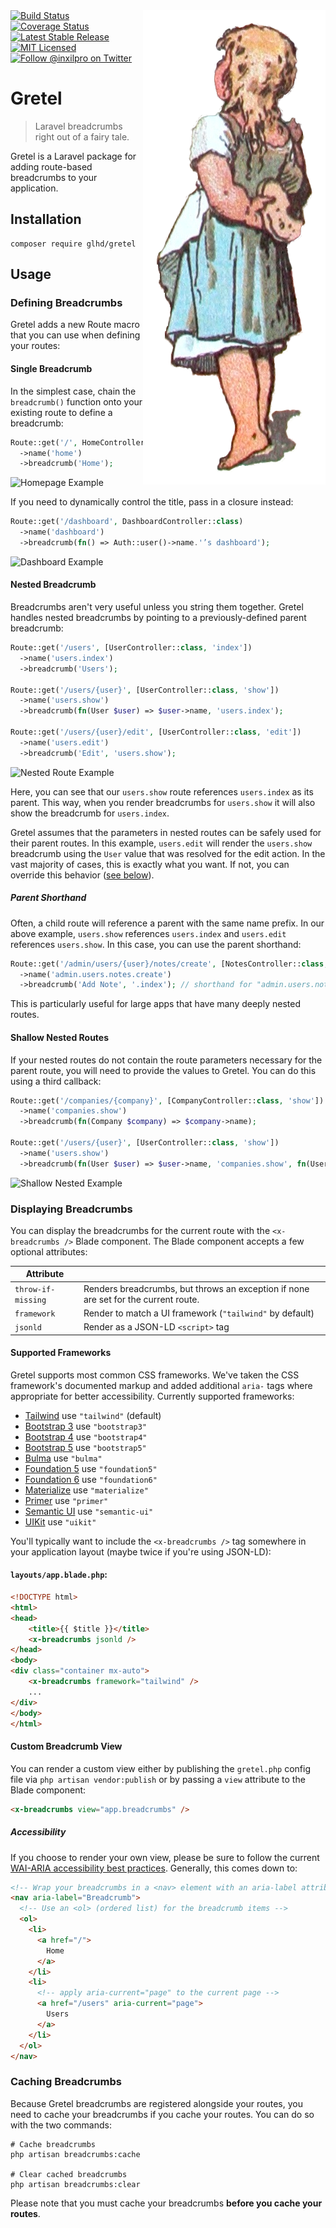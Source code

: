 <img alt="Gretel from the story 'Hansel and Gretel' holding bread behind her back" src="gretel.png" align="right" />

<div>
	<a href="https://github.com/glhd/gretel/actions" target="_blank">
		<img 
			src="https://github.com/glhd/gretel/workflows/PHPUnit/badge.svg" 
			alt="Build Status" 
		/>
	</a>
	<a href="https://codeclimate.com/github/glhd/gretel/test_coverage" target="_blank">
		<img 
			src="https://api.codeclimate.com/v1/badges/f597a6e8d9f968a55f03/test_coverage" 
			alt="Coverage Status" 
		/>
	</a>
	<a href="https://packagist.org/packages/glhd/gretel" target="_blank">
        <img 
            src="https://poser.pugx.org/glhd/gretel/v/stable" 
            alt="Latest Stable Release" 
        />
	</a>
	<a href="./LICENSE" target="_blank">
        <img 
            src="https://poser.pugx.org/glhd/gretel/license" 
            alt="MIT Licensed" 
        />
    </a>
    <a href="https://twitter.com/inxilpro" target="_blank">
        <img 
            src="https://img.shields.io/twitter/follow/inxilpro?style=social" 
            alt="Follow @inxilpro on Twitter" 
        />
    </a>
</div>

# Gretel

> Laravel breadcrumbs right out of a fairy tale.

Gretel is a Laravel package for adding route-based breadcrumbs to your application.

## Installation

```shell
composer require glhd/gretel
```

## Usage

### Defining Breadcrumbs

Gretel adds a new Route macro that you can use when defining your routes:

#### Single Breadcrumb

In the simplest case, chain the `breadcrumb()` function onto your existing route to define a breadcrumb:

```php
Route::get('/', HomeController::class)
  ->name('home')
  ->breadcrumb('Home');
```

![Homepage Example](https://user-images.githubusercontent.com/21592/134791634-186fd0a2-4262-4778-96d1-713e10931ae9.png)

If you need to dynamically control the title, pass in a closure instead:

```php
Route::get('/dashboard', DashboardController::class)
  ->name('dashboard')
  ->breadcrumb(fn() => Auth::user()->name.'’s dashboard');
```

![Dashboard Example](https://user-images.githubusercontent.com/21592/134791636-d97d767f-6506-41c6-895d-611840e40fa9.png)

#### Nested Breadcrumb

Breadcrumbs aren't very useful unless you string them together. Gretel handles nested breadcrumbs by pointing to
a previously-defined parent breadcrumb:

```php
Route::get('/users', [UserController::class, 'index'])
  ->name('users.index')
  ->breadcrumb('Users');
  
Route::get('/users/{user}', [UserController::class, 'show'])
  ->name('users.show')
  ->breadcrumb(fn(User $user) => $user->name, 'users.index');

Route::get('/users/{user}/edit', [UserController::class, 'edit'])
  ->name('users.edit')
  ->breadcrumb('Edit', 'users.show');
```

![Nested Route Example](https://user-images.githubusercontent.com/21592/134791637-2a10a46e-250b-4738-b8fa-68169fc830dd.png)

Here, you can see that our `users.show` route references `users.index` as its parent. This way, when you render
breadcrumbs for `users.show` it will also show the breadcrumb for `users.index`.

Gretel assumes that the parameters in nested routes can be safely used for their parent routes. In this example,
`users.edit` will render the `users.show` breadcrumb using the `User` value that was resolved for the edit action.
In the vast majority of cases, this is exactly what you want. If not, you can override this behavior ([see below](#shallow-nested-routes)).

##### Parent Shorthand

Often, a child route will reference a parent with the same name prefix. In our above example, `users.show` references
`users.index` and `users.edit` references `users.show`. In this case, you can use the parent shorthand:

```php
Route::get('/admin/users/{user}/notes/create', [NotesController::class, 'create'])
  ->name('admin.users.notes.create')
  ->breadcrumb('Add Note', '.index'); // shorthand for "admin.users.notes.index"
```

This is particularly useful for large apps that have many deeply nested routes.

#### Shallow Nested Routes

If your nested routes do not contain the route parameters necessary for the parent route, you will need
to provide the values to Gretel. You can do this using a third callback:

```php
Route::get('/companies/{company}', [CompanyController::class, 'show'])
  ->name('companies.show')
  ->breadcrumb(fn(Company $company) => $company->name);

Route::get('/users/{user}', [UserController::class, 'show'])
  ->name('users.show')
  ->breadcrumb(fn(User $user) => $user->name, 'companies.show', fn(User $user) => $user->company);
```

![Shallow Nested Example](https://user-images.githubusercontent.com/21592/134791638-fbb87040-e27f-4749-9175-0f5dce995924.png)

### Displaying Breadcrumbs

You can display the breadcrumbs for the current route with the `<x-breadcrumbs />` Blade component. The Blade component
accepts a few optional attributes:

| Attribute          |                                                                                     |
|--------------------|-------------------------------------------------------------------------------------|
| `throw-if-missing` | Renders breadcrumbs, but throws an exception if none are set for the current route. |
| `framework`        | Render to match a UI framework (`"tailwind"` by default)                            |
| `jsonld`           | Render as a JSON-LD `<script>` tag                                                  |

#### Supported Frameworks

Gretel supports most common CSS frameworks. We've taken the CSS framework's documented markup and
added additional `aria-` tags where appropriate for better accessibility. Currently supported frameworks:

- [Tailwind](https://tailwindcss.com/) use `"tailwind"` (default)
- [Bootstrap 3](https://getbootstrap.com/docs/3.3/components/#breadcrumbs) use `"bootstrap3"`
- [Bootstrap 4](https://getbootstrap.com/docs/4.6/components/breadcrumb/) use `"bootstrap4"`
- [Bootstrap 5](https://getbootstrap.com/docs/5.0/components/breadcrumb/) use `"bootstrap5"`
- [Bulma](https://bulma.io/documentation/components/breadcrumb/) use `"bulma"`
- [Foundation 5](https://get.foundation/sites/docs-v5/components/breadcrumbs.html) use `"foundation5"`
- [Foundation 6](https://get.foundation/sites/docs/breadcrumbs.html) use `"foundation6"`
- [Materialize](https://materializecss.com/breadcrumbs.html) use `"materialize"`
- [Primer](https://primer.style/css/components/breadcrumb) use `"primer"`
- [Semantic UI](https://semantic-ui.com/collections/breadcrumb.html) use `"semantic-ui"`
- [UIKit](https://getuikit.com/docs/breadcrumb) use `"uikit"`

You'll typically want to include the `<x-breadcrumbs />` tag somewhere in your application layout 
(maybe twice if you're using JSON-LD):

#### `layouts/app.blade.php`:
```html
<!DOCTYPE html>
<html>
<head>
    <title>{{ $title }}</title>
    <x-breadcrumbs jsonld />
</head>
<body>
<div class="container mx-auto">
    <x-breadcrumbs framework="tailwind" />
    ...
</div>
</body>
</html>
```

#### Custom Breadcrumb View

You can render a custom view either by publishing the `gretel.php` config file via
`php artisan vendor:publish` or by passing a `view` attribute to the Blade component:

```html
<x-breadcrumbs view="app.breadcrumbs" />
```

##### Accessibility

If you choose to render your own view, please be sure to follow the current
[WAI-ARIA accessibility best practices](https://www.w3.org/TR/wai-aria-practices-1.1/examples/breadcrumb/index.html).
Generally, this comes down to:

```html
<!-- Wrap your breadcrumbs in a <nav> element with an aria-label attribute -->
<nav aria-label="Breadcrumb">
  <!-- Use an <ol> (ordered list) for the breadcrumb items -->
  <ol>
    <li>
      <a href="/">
        Home
      </a>
    </li>
    <li>
      <!-- apply aria-current="page" to the current page -->
      <a href="/users" aria-current="page">
        Users
      </a>
    </li>
  </ol>
</nav>
```

### Caching Breadcrumbs

Because Gretel breadcrumbs are registered alongside your routes, you need to cache your
breadcrumbs if you cache your routes. You can do so with the two commands:

```shell
# Cache breadcrumbs
php artisan breadcrumbs:cache

# Clear cached breadcrumbs
php artisan breadcrumbs:clear
```

Please note that you must cache your breadcrumbs **before you cache your routes**.
